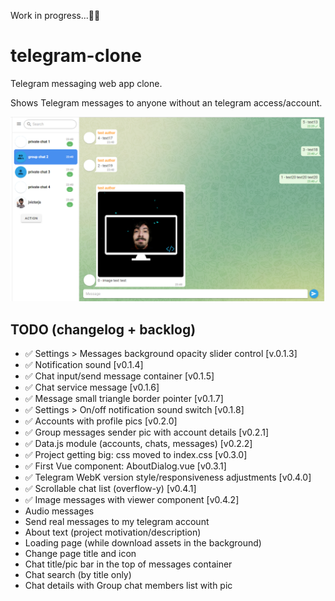 Work in progress...👨‍💻

# telegram-clone
Telegram messaging web app clone.

Shows Telegram messages to anyone without an telegram access/account.

![alt text](https://github.com/jvictorjs/telegram-clone/blob/main/screenshots/Screenshot%202022-09-16%20234152.png?raw=true)


## TODO (changelog + backlog)
 
- ✅ Settings > Messages background opacity slider control [v.0.1.3] 
- ✅ Notification sound [v0.1.4]
- ✅ Chat input/send message container [v0.1.5]
- ✅ Chat service message [v0.1.6]
- ✅ Message small triangle border pointer [v0.1.7]
- ✅ Settings > On/off notification sound switch [v0.1.8]
- ✅ Accounts with profile pics [v0.2.0]
- ✅ Group messages sender pic with account details [v0.2.1]
- ✅ Data.js module (accounts, chats, messages) [v0.2.2]
- ✅ Project getting big: css moved to index.css [v0.3.0]
- ✅ First Vue component: AboutDialog.vue [v0.3.1]
- ✅ Telegram WebK version style/responsiveness adjustments [v0.4.0]
- ✅ Scrollable chat list (overflow-y) [v0.4.1]
- ✅ Image messages with viewer component [v0.4.2]
- Audio messages
- Send real messages to my telegram account
- About text (project motivation/description)
- Loading page (while download assets in the background)
- Change page title and icon
- Chat title/pic bar in the top of messages container
- Chat search (by title only)
- Chat details with Group chat members list with pic